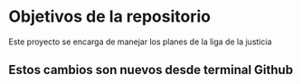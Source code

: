 # Objetivos de la repositorio

Este proyecto se encarga de manejar los planes de la liga de la justicia


## Estos cambios son nuevos desde terminal Github
